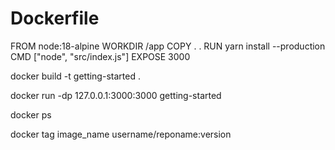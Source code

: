 # Dockerfile

FROM node:18-alpine
WORKDIR /app
COPY . .
RUN yarn install --production
CMD ["node", "src/index.js"]
EXPOSE 3000


docker build -t getting-started .


docker run -dp 127.0.0.1:3000:3000 getting-started


docker ps


docker tag image_name username/reponame:version
